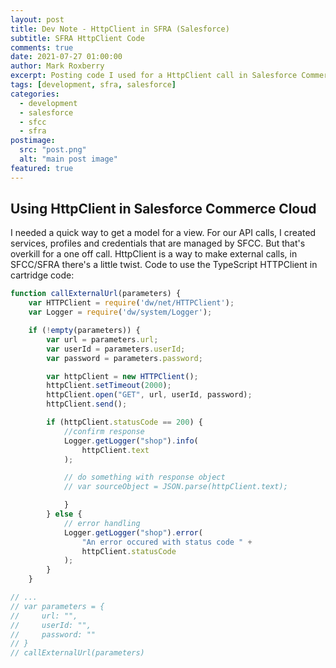 ```yaml
---
layout: post
title: Dev Note - HttpClient in SFRA (Salesforce)
subtitle: SFRA HttpClient Code
comments: true
date: 2021-07-27 01:00:00
author: Mark Roxberry
excerpt: Posting code I used for a HttpClient call in Salesforce Commerce Cloud SFRA
tags: [development, sfra, salesforce]
categories:
  - development
  - salesforce
  - sfcc
  - sfra
postimage:
  src: "post.png"
  alt: "main post image"
featured: true
---
```

## Using HttpClient in Salesforce Commerce Cloud
I needed a quick way to get a model for a view.  For our API calls, I created services, profiles and credentials that are managed by SFCC.  But that's overkill for a one off call.  HttpClient is a way to make external calls, in SFCC/SFRA there's a little twist.  Code to use the TypeScript HTTPClient in cartridge code:

```javascript {numberLines}
function callExternalUrl(parameters) {
    var HTTPClient = require('dw/net/HTTPClient');
    var Logger = require('dw/system/Logger');

    if (!empty(parameters)) {
        var url = parameters.url;
        var userId = parameters.userId;
        var password = parameters.password;

        var httpClient = new HTTPClient();
        httpClient.setTimeout(2000);
        httpClient.open("GET", url, userId, password);
        httpClient.send();

        if (httpClient.statusCode == 200) {
            //confirm response
            Logger.getLogger("shop").info(
                httpClient.text
            );

            // do something with response object
            // var sourceObject = JSON.parse(httpClient.text);

            }
        } else {
            // error handling
            Logger.getLogger("shop").error(
                "An error occured with status code " + 
                httpClient.statusCode
            );
        }
    }

// ...
// var parameters = {
//     url: "",
//     userId: "",
//     password: ""
// }
// callExternalUrl(parameters)
```